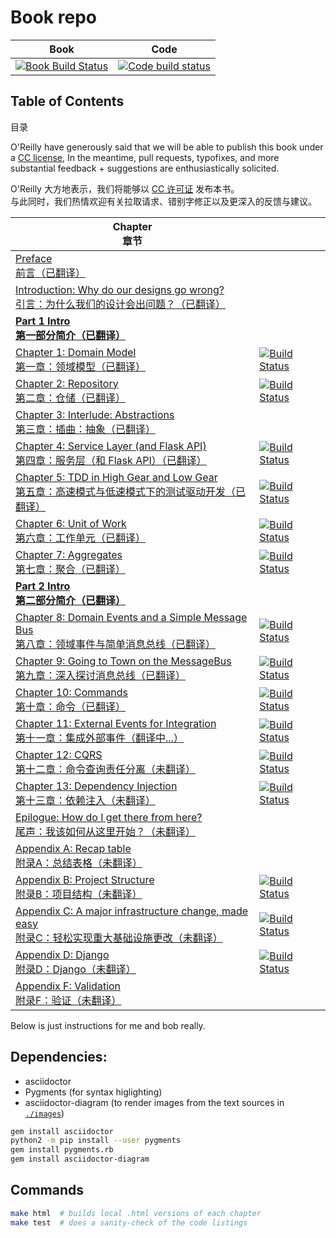 # Book repo

| Book | Code |
| ---- | ---- |
| [![Book Build Status](https://travis-ci.org/cosmicpython/book.svg?branch=master)](https://travis-ci.org/cosmicpython/book) | [![Code build status](https://travis-ci.org/cosmicpython/code.svg?branch=master)](https://travis-ci.org/cosmicpython/code) |


## Table of Contents
目录

O'Reilly have generously said that we will be able to publish this book under a [CC license](license.txt),
In the meantime, pull requests, typofixes, and more substantial feedback + suggestions are enthusiastically solicited.

O'Reilly 大方地表示，我们将能够以 [CC 许可证](license.txt) 发布本书。  
与此同时，我们热情欢迎有关拉取请求、错别字修正以及更深入的反馈与建议。

| Chapter<br/>章节                                                                                                              |       |
|-----------------------------------------------------------------------------------------------------------------------------| ----- |
| [Preface<br/>前言（已翻译）](preface.asciidoc)                                                                                     | |
| [Introduction: Why do our designs go wrong?<br/>引言：为什么我们的设计会出问题？（已翻译）](introduction.asciidoc)                               | ||
| [**Part 1 Intro<br/>第一部分简介（已翻译）**](part1.asciidoc)                                                                               | |
| [Chapter 1: Domain Model<br/>第一章：领域模型（已翻译）](chapter_01_domain_model.asciidoc)                                               | [![Build Status](https://travis-ci.org/cosmicpython/code.svg?branch=chapter_01_domain_model)](https://travis-ci.org/cosmicpython/code) |
| [Chapter 2: Repository<br/>第二章：仓储（已翻译）](chapter_02_repository.asciidoc)                                                     | [![Build Status](https://travis-ci.org/cosmicpython/code.svg?branch=chapter_02_repository)](https://travis-ci.org/cosmicpython/code) |
| [Chapter 3: Interlude: Abstractions<br/>第三章：插曲：抽象（已翻译）](chapter_03_abstractions.asciidoc)                                   | |
| [Chapter 4: Service Layer (and Flask API)<br/>第四章：服务层（和 Flask API）（已翻译）](chapter_04_service_layer.asciidoc)                 | [![Build Status](https://travis-ci.org/cosmicpython/code.svg?branch=chapter_04_service_layer)](https://travis-ci.org/cosmicpython/code) |
| [Chapter 5: TDD in High Gear and Low Gear<br/>第五章：高速模式与低速模式下的测试驱动开发（已翻译）](chapter_05_high_gear_low_gear.asciidoc)           | [![Build Status](https://travis-ci.org/cosmicpython/code.svg?branch=chapter_05_high_gear_low_gear)](https://travis-ci.org/cosmicpython/code) |
| [Chapter 6: Unit of Work<br/>第六章：工作单元（已翻译）](chapter_06_uow.asciidoc)                                                        | [![Build Status](https://travis-ci.org/cosmicpython/code.svg?branch=chapter_06_uow)](https://travis-ci.org/cosmicpython/code) |
| [Chapter 7: Aggregates<br/>第七章：聚合（已翻译）](chapter_07_aggregate.asciidoc)                                                      | [![Build Status](https://travis-ci.org/cosmicpython/code.svg?branch=chapter_07_aggregate)](https://travis-ci.org/cosmicpython/code) |
| [**Part 2 Intro<br/>第二部分简介（已翻译）**](part2.asciidoc)                                                                               | |
| [Chapter 8: Domain Events and a Simple Message Bus<br/>第八章：领域事件与简单消息总线（已翻译）](chapter_08_events_and_message_bus.asciidoc) | [![Build Status](https://travis-ci.org/cosmicpython/code.svg?branch=chapter_08_events_and_message_bus)](https://travis-ci.org/cosmicpython/code) |
| [Chapter 9: Going to Town on the MessageBus<br/>第九章：深入探讨消息总线（已翻译）](chapter_09_all_messagebus.asciidoc)                      | [![Build Status](https://travis-ci.org/cosmicpython/code.svg?branch=chapter_09_all_messagebus)](https://travis-ci.org/cosmicpython/code) |
| [Chapter 10: Commands<br/>第十章：命令（已翻译）](chapter_10_commands.asciidoc)                                                        | [![Build Status](https://travis-ci.org/cosmicpython/code.svg?branch=chapter_10_commands)](https://travis-ci.org/cosmicpython/code) |
| [Chapter 11: External Events for Integration<br/>第十一章：集成外部事件（翻译中...）](chapter_11_external_events.asciidoc)                     | [![Build Status](https://travis-ci.org/cosmicpython/code.svg?branch=chapter_11_external_events)](https://travis-ci.org/cosmicpython/code) |
| [Chapter 12: CQRS<br/>第十二章：命令查询责任分离（未翻译）](chapter_12_cqrs.asciidoc)                                                         | [![Build Status](https://travis-ci.org/cosmicpython/code.svg?branch=chapter_12_cqrs)](https://travis-ci.org/cosmicpython/code) |
| [Chapter 13: Dependency Injection<br/>第十三章：依赖注入（未翻译）](chapter_13_dependency_injection.asciidoc)                             | [![Build Status](https://travis-ci.org/cosmicpython/code.svg?branch=chapter_13_dependency_injection)](https://travis-ci.org/cosmicpython/code) |
| [Epilogue: How do I get there from here?<br/>尾声：我该如何从这里开始？（未翻译）](epilogue_1_how_to_get_there_from_here.asciidoc)            | |
| [Appendix A: Recap table<br/>附录A：总结表格（未翻译）](appendix_ds1_table.asciidoc)                                                    | |
| [Appendix B: Project Structure<br/>附录B：项目结构（未翻译）](appendix_project_structure.asciidoc)                                      | [![Build Status](https://travis-ci.org/cosmicpython/code.svg?branch=appendix_project_structure)](https://travis-ci.org/cosmicpython/code) |
| [Appendix C: A major infrastructure change, made easy<br/>附录C：轻松实现重大基础设施更改（未翻译）](appendix_csvs.asciidoc)                    | [![Build Status](https://travis-ci.org/cosmicpython/code.svg?branch=appendix_csvs)](https://travis-ci.org/cosmicpython/code) |
| [Appendix D: Django<br/>附录D：Django（未翻译）](appendix_django.asciidoc)                                                          | [![Build Status](https://travis-ci.org/cosmicpython/code.svg?branch=appendix_django)](https://travis-ci.org/cosmicpython/code) |
| [Appendix F: Validation<br/>附录F：验证（未翻译）](appendix_validation.asciidoc)                                                      | |




Below is just instructions for me and bob really.

## Dependencies:

* asciidoctor
* Pygments (for syntax higlighting)
* asciidoctor-diagram (to render images from the text sources in [`./images`](./images))

```sh
gem install asciidoctor
python2 -m pip install --user pygments
gem install pygments.rb
gem install asciidoctor-diagram
```


## Commands

```sh
make html  # builds local .html versions of each chapter
make test  # does a sanity-check of the code listings
```

